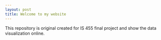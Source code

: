 ```yaml
---
layout: post
title: Welcome to my website
---
```


This repository is original created for IS 455 final project and show the data visualization online.

